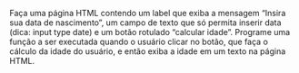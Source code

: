 Faça uma página HTML contendo um label que exiba a mensagem “Insira sua data de nascimento”, um campo de texto que só permita inserir data (dica: input type date) e um botão rotulado “calcular idade”. Programe uma função a ser executada quando o usuário clicar no botão, que faça o cálculo da idade do usuário, e então exiba a idade em um texto na página HTML.